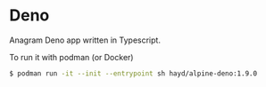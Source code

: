 # Deno

Anagram Deno app written in Typescript.

To run it with podman (or Docker)

```sh
$ podman run -it --init --entrypoint sh hayd/alpine-deno:1.9.0 
```
